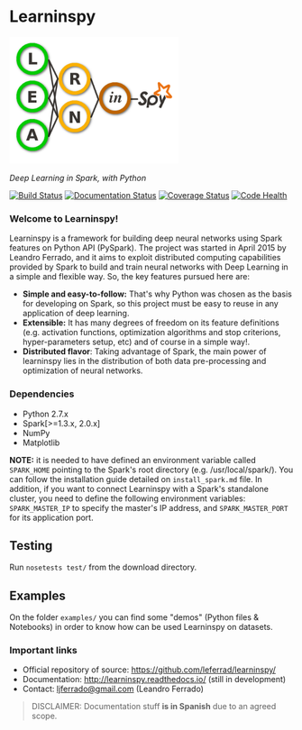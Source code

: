 Learninspy
==========

<img style="display: inline;" src="docs/img/Learninspy-logo_grande2.png" width="300" />

*Deep Learning in Spark, with Python*

[![Build Status](https://travis-ci.org/leferrad/learninspy.svg?branch=master)](https://travis-ci.org/leferrad/learninspy)
[![Documentation Status](http://readthedocs.org/projects/learninspy/badge/?version=latest)](http://learninspy.readthedocs.io/?badge=latest)
[![Coverage Status](https://coveralls.io/repos/github/leferrad/learninspy/badge.svg?branch=master)](https://coveralls.io/github/leferrad/learninspy?branch=master)
[![Code Health](https://landscape.io/github/leferrad/learninspy/master/landscape.svg?style=flat)](https://landscape.io/github/leferrad/learninspy/master)

### Welcome to Learninspy!
Learninspy is a framework for building deep neural networks using Spark features on Python API (PySpark). The project was started in April 2015 by Leandro Ferrado, and it aims to exploit distributed computing capabilities provided by Spark to build and train neural networks with Deep Learning in a simple and flexible way. So, the key features pursued here are:
* **Simple and easy-to-follow:** That's why Python was chosen as the basis for developing on Spark, so this project must be easy to reuse in any application of deep learning.  
* **Extensible:** It has many degrees of freedom on its feature definitions (e.g. activation functions, optimization algorithms and stop criterions, hyper-parameters setup, etc) and of course in a simple way!.
* **Distributed flavor**: Taking advantage of Spark, the main power of learninspy lies in the distribution of both data pre-processing and optimization of neural networks. 

### Dependencies
* Python 2.7.x
* Spark[>=1.3.x, 2.0.x]
* NumPy
* Matplotlib 

**NOTE:** it is needed to have defined an environment variable called ``SPARK_HOME`` pointing to the Spark's root directory (e.g. /usr/local/spark/). You can follow the installation guide detailed on ``install_spark.md`` file. In addition, if you want to connect Learninspy with a Spark's standalone cluster, you need to define the following environment variables: ``SPARK_MASTER_IP`` to specify the master's IP address, and ``SPARK_MASTER_PORT`` for its application port.

## Testing
Run ``nosetests test/`` from the download directory.

## Examples
On the folder ``examples/`` you can find some "demos" (Python files & Notebooks) in order to know how can be used Learninspy on datasets.

### Important links
* Official repository of source: https://github.com/leferrad/learninspy/
* Documentation: http://learninspy.readthedocs.io/ (still in development)
* Contact: ljferrado@gmail.com (Leandro Ferrado)

> DISCLAIMER: Documentation stuff **is in Spanish** due to an agreed scope.
